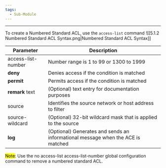 ```yaml
---
tags:
  - Sub-Module
---
```

---
To create a Numbered Standard ACL, use the `access-list` command
![[5.1.2 Numbered Standard ACL Syntax.png|Numbered Standard ACL Syntax]]

| Parameter          | Description                                                                     |
| ------------------ | ------------------------------------------------------------------------------- |
| access-list-number | Number range is 1 to 99 or 1300 to 1999                                         |
| **deny**           | Denies access if the condition is matched                                       |
| **permit**         | Permits access if the condition is matched                                      |
| **remark** text    | (Optional) text entry for documentation purposes                                |
| source             | Identifies the source network or host address to filter                         |
| source-wildcard    | (Optional) 32-bit wildcard mask that is applied to the source                   |
| **log**            | (Optional) Generates and sends an informational message when the ACE is matched |

<mark class="hltr-yellow">Note</mark>: Use the no access-list access-list-number global configuration command to remove a numbered standard ACL.